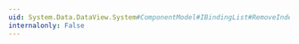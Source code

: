 ```yaml
---
uid: System.Data.DataView.System#ComponentModel#IBindingList#RemoveIndex(System.ComponentModel.PropertyDescriptor)
internalonly: False
---
```

